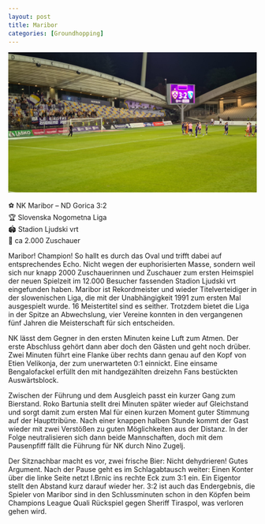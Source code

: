 ```yaml
---
layout: post
title: Maribor
categories: [Groundhopping]
---
```



![](../images/20220723_221134-2048x1152.jpg)

⚽️ NK Maribor – ND Gorica 3:2  
🏆 Slovenska Nogometna Liga  
🏟 Stadion Ljudski vrt  
🥁 ca 2.000 Zuschauer  

Maribor! Champion! So hallt es durch das Oval und trifft dabei auf entsprechendes Echo. Nicht wegen der euphorisierten Masse, sondern weil sich nur knapp 2000 Zuschauerinnen und Zuschauer zum ersten Heimspiel der neuen Spielzeit im 12.000 Besucher fassenden Stadion Ljudski vrt eingefunden haben. Maribor ist Rekordmeister und wieder Titelverteidiger in der slowenischen Liga, die mit der Unabhängigkeit 1991 zum ersten Mal ausgespielt wurde. 16 Meistertitel sind es seither. Trotzdem bietet die Liga in der Spitze an Abwechslung, vier Vereine konnten in den vergangenen fünf Jahren die Meisterschaft für sich entscheiden.

NK lässt dem Gegner in den ersten Minuten keine Luft zum Atmen. Der erste Abschluss gehört dann aber doch den Gästen und geht noch drüber. Zwei Minuten führt eine Flanke über rechts dann genau auf den Kopf von Etien Velikonja, der zum unerwarteten 0:1 einnickt. Eine einsame Bengalofackel erfüllt den mit handgezählten dreizehn Fans bestückten Auswärtsblock.

Zwischen der Führung und dem Ausgleich passt ein kurzer Gang zum Bierstand. Roko Bartunia stellt drei Minuten später wieder auf Gleichstand und sorgt damit zum ersten Mal für einen kurzen Moment guter Stimmung auf der Haupttribüne. Nach einer knappen halben Stunde kommt der Gast wieder mit zwei Verstößen zu guten Möglichkeiten aus der Distanz. In der Folge neutralisieren sich dann beide Mannschaften, doch mit dem Pausenpfiff fällt die Führung für NK durch Nino Zugelj.

Der Sitznachbar macht es vor, zwei frische Bier: Nicht dehydrieren! Gutes Argument. Nach der Pause geht es im Schlagabtausch weiter: Einen Konter über die linke Seite netzt I.Brnic ins rechte Eck zum 3:1 ein. Ein Eigentor stellt den Abstand kurz darauf wieder her. 3:2 ist auch das Endergebnis, die Spieler von Maribor sind in den Schlussminuten schon in den Köpfen beim Champions League Quali Rückspiel gegen Sheriff Tiraspol, was verloren gehen wird. 